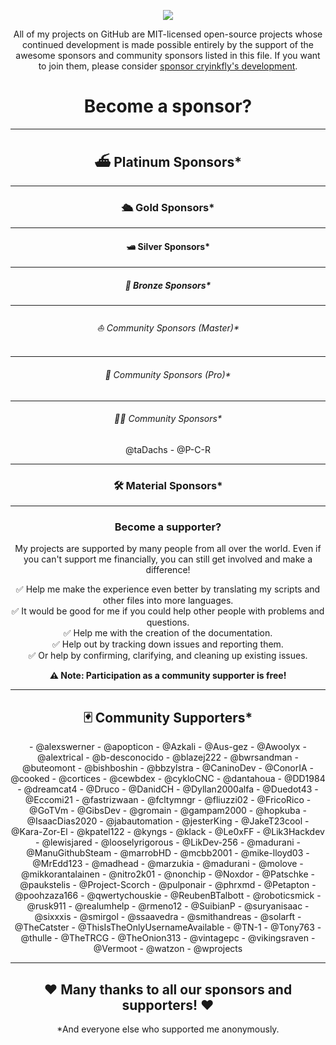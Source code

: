 <p align="center">
<img align="center" src="https://user-images.githubusercontent.com/79079633/173059590-67798395-0798-44ec-a878-6a24c91a4c26.png">
</p>

<p align="center">
All of my projects on GitHub are MIT-licensed open-source projects whose continued development is made possible entirely by the support of the awesome sponsors and community sponsors listed in this file. If you want to join them, please consider <a href="https://github.com/sponsors/cryinkfly">sponsor cryinkfly's development</a>.
</p>

<h1 align="center">
Become a sponsor?
</h1>

---

<h2 align="center">
⛴ Platinum Sponsors*
</h2>

---

<h3 align="center">
🛳 Gold Sponsors*
</h3>

---

<h4 align="center">
🛥 Silver Sponsors*
</h4>

---

<h5 align="center">
🚤 Bronze Sponsors*
</h5>

---

<h6 align="center">
⛵️ Community Sponsors (Master)*
</h6>

---

<h6 align="center">
🛶 Community Sponsors (Pro)*
</h6>

---

<h6 align="center">
🏊‍♂️ Community Sponsors*
</h6>

<p align="center">
@taDachs - @P-C-R
</p>

---

<h3 align="center">
🛠 Material Sponsors*
</h3>

---

<h3 align="center">
Become a supporter?
</h3>

<p align="center">
My projects are supported by many people from all over the world. Even if you can't support me financially, you can still get involved and make a difference!
</p>

<p align="center">
✅ Help me make the experience even better by translating my scripts and other files into more languages. <br>
✅ It would be good for me if you could help other people with problems and questions. <br>
✅ Help me with the creation of the documentation. <br>
✅ Help out by tracking down issues and reporting them. <br>
✅ Or help by confirming, clarifying, and cleaning up existing issues.
</p>

<p align="center">
<b><l>⚠️ Note: Participation as a community supporter is free!</b></l> 
</p>

---

<h2 align="center">
🃏 Community Supporters*
</h2>

<p align="center">
- @alexswerner
- @apopticon
- @Azkali
- @Aus-gez
- @Awoolyx
- @alextrical
- @b-desconocido
- @blazej222
- @bwrsandman
- @buteomont
- @bishboshin
- @bbzylstra
- @CaninoDev
- @ConorIA
- @cooked
- @cortices
- @cewbdex
- @cykloCNC
- @dantahoua
- @DD1984
- @dreamcat4
- @Druco
- @DanidCH
- @Dyllan2000alfa
- @Duedot43
- @Eccomi21
- @fastrizwaan
- @fcltymngr
- @fliuzzi02
- @FricoRico
- @GoTVm
- @GibsDev
- @gromain
- @gampam2000
- @hopkuba
- @IsaacDias2020
- @jabautomation
- @jesterKing
- @JakeT23cool   
- @Kara-Zor-El
- @kpatel122
- @kyngs
- @klack
- @Le0xFF
- @Lik3Hackdev
- @lewisjared
- @looselyrigorous
- @LikDev-256
- @madurani
- @ManuGithubSteam
- @marrobHD
- @mcbb2001
- @mike-lloyd03
- @MrEdd123
- @madhead
- @marzukia
- @madurani
- @molove
- @mikkorantalainen
- @nitro2k01
- @nonchip
- @Noxdor
- @Patschke
- @paukstelis
- @Project-Scorch
- @pulponair
- @phrxmd
- @Petapton
- @poohzaza166
- @qwertychouskie
- @ReubenBTalbott
- @roboticsmick
- @rusk911
- @realumhelp
- @rmeno12
- @SuibianP
- @suryanisaac
- @sixxxis
- @smirgol
- @ssaavedra
- @smithandreas
- @solarft
- @TheCatster
- @ThisIsTheOnlyUsernameAvailable
- @TN-1
- @Tony763
- @thulle
- @TheTRCG
- @TheOnion313
- @vintagepc
- @vikingsraven
- @Vermoot
- @watzon
- @wprojects
</p>
  
---

<h2 align="center">
❤️ Many thanks to all our sponsors and supporters! ❤️
</h2>  

<p align="center">
*And everyone else who supported me anonymously.
</p>
